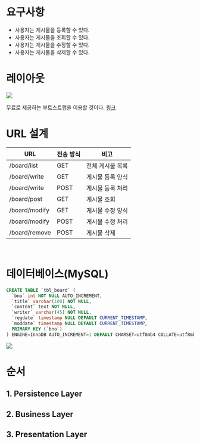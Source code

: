 # 요구사항

- 사용자는 게시물을 등록할 수 있다.
- 사용자는 게시물을 조회할 수 있다.
- 사용자는 게시물을 수정할 수 있다.
- 사용자는 게시물을 삭제할 수 있다.

# 레이아웃

![](https://images.velog.io/images/cocodori/post/629b45bf-c558-4855-8ae4-9baa7be79606/image.png)

무료로 제공하는 부트스트랩을 이용할 것이다. [링크](https://startbootstrap.com/templates/sb-admin/)


# URL 설계


|URL|전송 방식|비고|
|----|-----|-----|
|/board/list|GET|전체 게시물 목록|
|/board/write|GET|게시물 등록 양식|
|/board/write|POST|게시물 등록 처리|
|/board/post|GET|게시물 조회|
|/board/modify|GET|게시물 수정 양식|
|/board/modify|POST|게시물 수정 처리|
|/board/remove|POST|게시물 삭제|

<br>

# 데이터베이스(MySQL)
```SQL
CREATE TABLE `tbl_board` (
  `bno` int NOT NULL AUTO_INCREMENT,
  `title` varchar(100) NOT NULL,
  `content` text NOT NULL,
  `writer` varchar(45) NOT NULL,
  `regdate` timestamp NULL DEFAULT CURRENT_TIMESTAMP,
  `moddate` timestamp NULL DEFAULT CURRENT_TIMESTAMP,
  PRIMARY KEY (`bno`)
) ENGINE=InnoDB AUTO_INCREMENT=1 DEFAULT CHARSET=utf8mb4 COLLATE=utf8mb4_0900_ai_ci
```
![](https://images.velog.io/images/cocodori/post/4042beef-62a0-490a-a566-7197cb33ed46/image.png)

# 순서

## 1. Persistence Layer 

## 2. Business Layer

## 3. Presentation Layer

